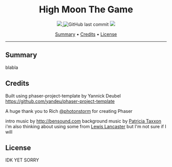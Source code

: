 <h1 align="center">
  <br>
  High Moon The Game
  <br>
</h1>


<p align="center">
  <a href="https://david-dm.org/yandeu/phaser-project-template" title="dependencies status">
    <img src="https://david-dm.org/yandeu/phaser-project-template/status.svg?style=flat-square"/>
  </a>
  <img src="https://img.shields.io/github/last-commit/yandeu/phaser-project-template.svg?style=flat-square" alt="GitHub last commit">
  <a href="https://github.com/prettier/prettier" alt="code style: prettier"><img src="https://img.shields.io/badge/code_style-prettier-ff69b4.svg?style=flat-square"></a>
</p>

<p align="center">
  <a href="#summary">Summary</a> • 
  <a href="#credits">Credits</a> •
  <a href="#license">License</a>
</p>


---

## Summary

blabla

## Credits

Built using phaser-project-template by Yannick Deubel https://github.com/yandeu/phaser-project-template

A huge thank you to Rich [@photonstorm](https://github.com/photonstorm) for creating Phaser 

intro music by http://bensound.com
background music by [Patricia Taxxon](https://patriciataxxon.bandcamp.com/)
i'm also thinking about using some from [Lewis Lancaster](https://soundcloud.com/lewislancastermusic) but I'm not sure if I will

## License 

IDK YET SORRY 

